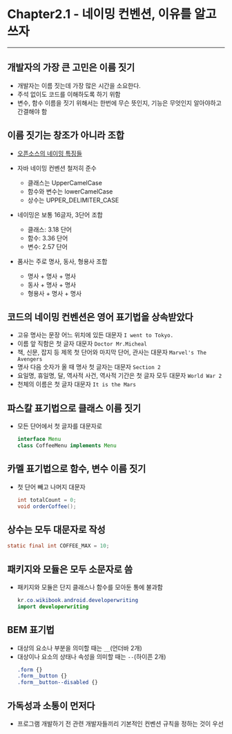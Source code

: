 # Chapter2.1 - 네이밍 컨벤션, 이유를 알고 쓰자
---

## 개발자의 가장 큰 고민은 이름 짓기
- 개발자는 이름 짓는데 가장 많은 시간을 소요한다.
- 주석 없이도 코드를 이해하도록 하기 위함
- 변수, 함수 이름을 짓기 위해서는 한번에 무슨 뜻인지, 기능은 무엇인지 알아야하고 간결해야 함

## 이름 짓기는 창조가 아니라 조합
- [오픈소스의 네이밍 특징들](https://brunch.co.kr/@goodvc78/12)
- 자바 네이밍 컨벤션 철저히 준수
  - 클래스는 UpperCamelCase
  - 함수와 변수는 lowerCamelCase
  - 상수는 UPPER_DELIMITER_CASE

- 네이밍은 보통 16글자, 3단어 조합
  - 클래스: 3.18 단어
  - 함수: 3.36 단어
  - 변수: 2.57 단어

- 품사는 주로 명사, 동사, 형용사 조합
  - 명사 + 명사 + 명사
  - 동사 + 명사 + 명사
  - 형용사 + 명사 + 명사

## 코드의 네이밍 컨벤션은 영어 표기법을 상속받았다
- 고유 명사는 문장 어느 위치에 있든 대문자
    `I went to Tokyo.`
- 이름 앞 직함은 첫 글자 대문자
    `Doctor Mr.Micheal`
- 책, 신문, 잡지 등 제목 첫 단어와 마지막 단어, 관사는 대문자
    `Marvel's The Avengers`
- 명사 다음 숫자가 올 때 명사 첫 글자는 대문자
    `Section 2`
- 요일명, 휴일명, 달, 역사적 사건, 역사적 기간은 첫 글자 모두 대문자
    `World War 2`
- 천체의 이름은 첫 글자 대문자
    `It is the Mars`

## 파스칼 표기법으로 클래스 이름 짓기
- 모든 단어에서 첫 글자를 대문자로
    ```java
    interface Menu
    class CoffeeMenu implements Menu
    ```

## 카멜 표기법으로 함수, 변수 이름 짓기
- 첫 단어 빼고 나머지 대문자
    ```java
    int totalCount = 0;
    void orderCoffee();
    ```

## 상수는 모두 대문자로 작성
```java
static final int COFFEE_MAX = 10;
```

## 패키지와 모듈은 모두 소문자로 씀
- 패키지와 모듈은 단지 클래스나 함수를 모아둔 통에 불과함
    ```java
    kr.co.wikibook.android.developerwriting
    import developerwriting
    ```

## BEM 표기법
- 대상의 요소나 부분을 의미할 때는 `__`(언더바 2개)
- 대상이나 요소의 상태나 속성을 의미할 때는 `--`(하이픈 2개)
    ```css
    .form {}
    .form__button {}
    .form__button--disabled {}
    ```

## 가독성과 소통이 먼저다
- 프로그램 개발하기 전 관련 개발자들끼리 기본적인 컨벤션 규칙을 정하는 것이 우선